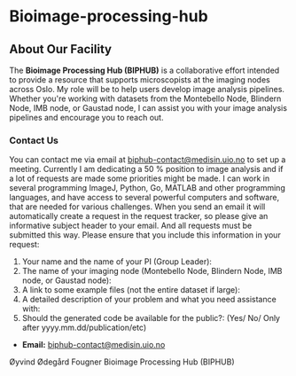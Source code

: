 # Bioimage-processing-hub
## About Our Facility
The **Bioimage Processing Hub (BIPHUB)** is a collaborative effort intended to provide a resource that supports microscopists at the imaging nodes across Oslo. My role will be to help users develop image analysis pipelines.
Whether you're working with datasets from the Montebello Node, Blindern Node, IMB node, or Gaustad node, I can assist you with your image analysis pipelines and encourage you to reach out.

### Contact Us
You can contact me via email at biphub-contact@medisin.uio.no to set up a meeting. Currently  I am dedicating a 50 % position to image analysis and if a lot of requests are made some priorities might be made.  I can work in several programming ImageJ, Python, Go, MATLAB and other programming languages, and have access to several powerful computers and software, that are needed for various challenges.
When you send an email it will automatically create a request in the request tracker, so please give an informative subject header to your email. And all requests must be submitted this way.
Please ensure that you include this information in your request:
1.	Your name and the name of your PI (Group Leader):
2.	The name of your imaging node (Montebello Node, Blindern Node, IMB node, or Gaustad node):
3.	A link to some example files (not the entire dataset if large):
4.	A detailed description of your problem and what you need assistance with:
5.	Should the generated code be available for the public?: (Yes/ No/ Only after yyyy.mm.dd/publication/etc)



- **Email:** [biphub-contact@medisin.uio.no](mailto:biphub-contact@medisin.uio.no)

Øyvind Ødegård Fougner
Bioimage Processing Hub (BIPHUB)

